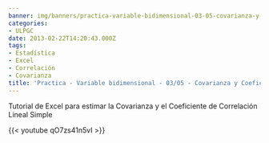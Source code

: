 ```yaml
---
banner: img/banners/practica-variable-bidimensional-03-05-covarianza-y-coeficiente-de-correlacion-lineal-simple.jpg
categories:
- ULPGC
date: 2013-02-22T14:20:43.000Z
tags:
- Estadística
- Excel
- Correlación
- Covarianza
title: 'Practica - Variable bidimensional - 03/05 - Covarianza y Coeficiente de correlacion lineal simple'
---
```


Tutorial de Excel para estimar la Covarianza y el Coeficiente de Correlación Lineal Simple

{{< youtube qO7zs41n5vI >}}
